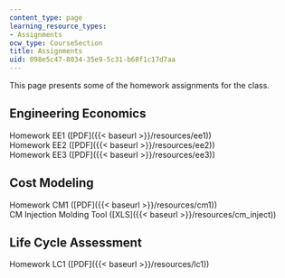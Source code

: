 ```yaml
---
content_type: page
learning_resource_types:
- Assignments
ocw_type: CourseSection
title: Assignments
uid: 098e5c47-8034-35e9-5c31-b68f1c17d7aa
---
```


This page presents some of the homework assignments for the class. 

Engineering Economics
---------------------

Homework EE1 ([PDF]({{< baseurl >}}/resources/ee1))  
Homework EE2 ([PDF]({{< baseurl >}}/resources/ee2))  
Homework EE3 ([PDF]({{< baseurl >}}/resources/ee3))

Cost Modeling
-------------

Homework CM1 ([PDF]({{< baseurl >}}/resources/cm1))  
CM Injection Molding Tool ([XLS]({{< baseurl >}}/resources/cm_inject))

Life Cycle Assessment
---------------------

Homework LC1 ([PDF]({{< baseurl >}}/resources/lc1))